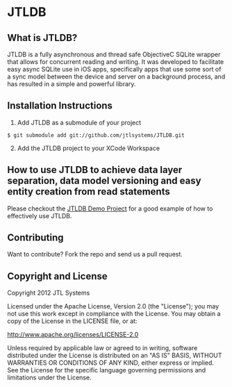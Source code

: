JTLDB
=====

## What is JTLDB?
JTLDB is a fully asynchronous and thread safe ObjectiveC SQLite wrapper that allows for concurrent reading and writing.  It was developed to facilitate easy async SQLite use in iOS apps, specifically apps that use some sort of a sync model between the device and server on a background process, and has resulted in a simple and powerful library.

## Installation Instructions

1. Add JTLDB as a submodule of your project
```
$ git submodule add git://github.com/jtlsystems/JTLDB.git  
```

2. Add the JTLDB project to your XCode Workspace

## How to use JTLDB to achieve data layer separation, data model versioning and easy entity creation from read statements
Please checkout the [JTLDB Demo Project](http://github.com/jtlsystems/JTLDBDemo) for a good example of how to effectively use JTLDB.

## Contributing
Want to contribute? Fork the repo and send us a pull request.

## Copyright and License
Copyright 2012 JTL Systems

Licensed under the Apache License, Version 2.0 (the "License");
you may not use this work except in compliance with the License.
You may obtain a copy of the License in the LICENSE file, or at:

   http://www.apache.org/licenses/LICENSE-2.0

Unless required by applicable law or agreed to in writing, software
distributed under the License is distributed on an "AS IS" BASIS,
WITHOUT WARRANTIES OR CONDITIONS OF ANY KIND, either express or implied.
See the License for the specific language governing permissions and
limitations under the License.
